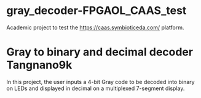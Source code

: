 # gray_decoder-FPGAOL_CAAS_test
Academic project to test the https://caas.symbioticeda.com/  platform.

# Gray to binary and decimal decoder Tangnano9k

In this project, the user inputs a 4-bit Gray code to be decoded into binary on LEDs and displayed in decimal on a multiplexed 7-segment display.
